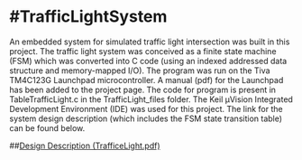#TrafficLightSystem
==================

An embedded system for simulated traffic light intersection was built in this project. The traffic light system was conceived as a finite state machine (FSM) which was converted into C code (using an indexed addressed data structure and memory-mapped I/O). The program was run on the Tiva TM4C123G Launchpad microcontroller. A manual (pdf) for the Launchpad has been added to the project page. The code for program is present in TableTrafficLight.c in the TrafficLight_files folder.  The Keil µVision Integrated Development Environment (IDE) was used for this project. The link for the system design description (which includes the FSM state transition table) can be found below.

##[Design Description (TrafficeLight.pdf)](TrafficLight.pdf)

